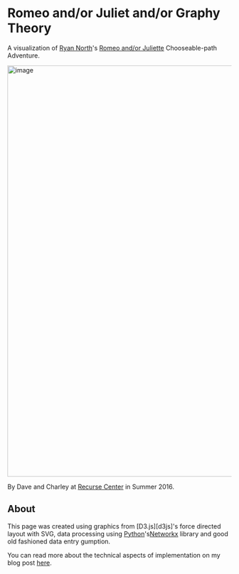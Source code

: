 # Romeo and/or Juliet and/or Graphy Theory

A visualization of [Ryan North][north]'s [Romeo and/or Juliette][raoj] Chooseable-path Adventure.

[north]: https://www.ryannorth.ca/
[raoj]: https://romeoandorjuliet.com/

<img width="925" alt="image" src="https://github.com/dvndrsn/romeo-and-or-juliet-vis/assets/4897035/6731fe1c-44b8-4cda-9185-0115d3a494a0">

By Dave and Charley at [Recurse Center][rc] in Summer 2016.

[rc]: https://www.recurse.com/

## About

This page was created using graphics from [D3.js][d3js]'s force directed layout with SVG, data processing using [Python][python]'s[Networkx][networkx] library and good old fashioned data entry gumption.

You can read more about the technical aspects of implementation on my blog post [here][raoj-blog].

[d3s]: https://github.com/d3/d3/wiki
[python]: https://docs.python.org/3/ 
[networkx]: https://networkx.github.io/
[raoj-blog]: https://dvndrsn.com/2016/07/22/raoj-impressions.html